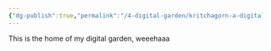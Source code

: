 ```yaml
---
{"dg-publish":true,"permalink":"/4-digital-garden/kritchagorn-a-digital-garden/","tags":["gardenEntry"]}
---
```



This is the home of my digital garden, weeehaaa
